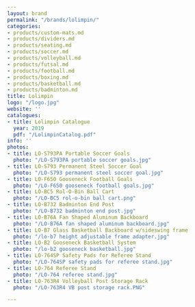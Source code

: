 ```yaml
---
layout: brand
permalink: "/brands/lolimpin/"
categories:
- products/custom-mats.md
- products/dividers.md
- products/seating.md
- products/soccer.md
- products/volleyball.md
- products/futsal.md
- products/football.md
- products/boxing.md
- products/basketball.md
- products/badminton.md
title: Lolimpin
logo: "/logo.jpg"
website: ''
catalogues:
- title: Lolimpin Catalogue
  year: 2019
  pdf: "/LolimpinCatalog.pdf"
info: ''
photos:
- title: LO-S793PA Portable Soccer Goals
  photo: "/LO-S793PA portable soccer goals.jpg"
- title: LO-S793 Permanent Steel Soccer Goal
  photo: "/LO-S793 permanent steel soccer goal.jpg"
- title: LO-F650 Gooseneck Football Goals
  photo: "/LO-F650 gooseneck football goals.jpg"
- title: LO-BC5 Rol-O-Bin Ball Cart
  photo: "/LO-BC5 rol-o-bin ball cart.png"
- title: LO-B732 Badminton End Post
  photo: "/LO-B732 badminton end post.jpg"
- title: LO-B76A Fan Shaped Aluminum Backboard
  photo: "/LO-B76A fan shaped aluminum backboard.jpg"
- title: LO-B7 Glass Basketball Backboard w/sideswing frame
  photo: "/lo-b7 height adjustable frame adapter.jpg"
- title: LO-B2 Gooseneck Basketball System
  photo: "/lo-b2 gooseneck basketball.jpg"
- title: LO-764SP Safety Pads for Referee Stand
  photo: "/LO-764SP safety pads for referee stand.jpg"
- title: LO-764 Referee Stand
  photo: "/LO-764 referee stand.jpg"
- title: LO-763R4 Volleyball Post Storage Rack
  photo: "/LO-763R4 VB post storage rack.PNG"

---
```

